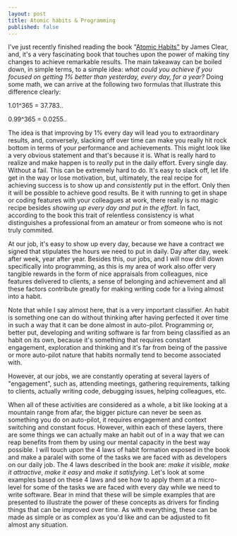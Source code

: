 ```yaml
---
layout: post
title: Atomic habits & Programming
published: false
---
```


I've just recently finished reading the book "[Atomic Habits"](https://jamesclear.com/atomic-habits) by James Clear, and, it's a very fascinating book that touches upon the power of making tiny changes to achieve remarkable results. The main takeaway can be boiled down, in simple terms, to a simple idea: _what could you achieve if you focused on getting 1% better than yesterday, every day, for a year?_ Doing some math, we can arrive at the following two formulas that illustrate this difference clearly:

1.01^365 = 37.783..

0.99^365 = 0.0255..

The idea is that improving by 1% every day will lead you to extraordinary results, and, conversely, slacking off over time can make you really hit rock bottom in terms of your performance and achievements. This might look like a very obvious statement and that's because it is. What is really hard to realize and make happen is to _really_ put in the daily effort. Every single day. Without a fail. This can be extremely hard to do. It's easy to slack off, let life get in the way or lose motivation, but, ultimately, the real recipe for achieving success is to show up and _consistently_ put in the effort. Only then it will be possible to achieve good results. Be it with running to get in shape or coding features with your colleagues at work, there really is no magic recipe besides _showing up every day and put in the effort._ In fact, according to the book this trait of relentless consistency is what distinguishes a professional from an amateur or from someone who is not truly commited.

At our job, it's easy to show up every day, because we have a contract we signed that stipulates the hours we need to put in daily. Day after day, week after week, year after year. Besides this, our jobs, and I will now drill down specifically into programming, as this is my area of work also offer very tangible rewards in the form of nice appraisals from colleagues, nice features delivered to clients, a sense of belonging and achievement and all these factors contribute greatly for making writing code for a living almost into a habit.

Note that while I say almost here, that is a very important classifier. An habit is something one can do without thinking after having perfected it over time in such a way that it can be done almost in auto-pilot. Programming or, better put, developing and writing software is far from being classified as an habit on its own, because it's something that requires constant engagement, exploration and thinking and it's far from being of the passive or more auto-pilot nature that habits normally tend to become associated with.

However, at our jobs, we are constantly operating at several layers of "engagement", such as, attending meetings, gathering requirements, talking to clients, actually writing code, debugging issues, helping colleagues, etc.

When all of these activities are considered as a whole, a bit like looking at a mountain range from afar, the bigger picture can never be seen as something you do on auto-pilot, it requires engagement and context switching and constant focus. However, within each of these layers, there are some things we can actually make an habit out of in a way that we can reap benefits from them by using our mental capacity in the best way possible. I will touch upon the 4 laws of habit formation exposed in the book and make a paralel with some of the tasks we are faced with as developers on our daily job. The 4 laws described in the book are: _make it visible_, _make it attractive_, _make it easy_ and _make it satisfying_. Let's look at some examples based on these 4 laws and see how to apply them at a micro-level for some of the tasks we are faced with every day while we need to write software. Bear in mind that these will be simple examples that are presented to illustrate the power of these concepts as drivers for finding things that can be improved over time. As with everything, these can be made as simple or as complex as you'd like and can be adjusted to fit almost any situation.

